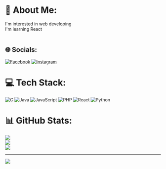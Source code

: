 # 💫 About Me:
I'm interested in web developing<br>I'm learning React<br><br>


## 🌐 Socials:
[![Facebook](https://img.shields.io/badge/Facebook-%231877F2.svg?logo=Facebook&logoColor=white)](https://facebook.com/https://www.facebook.com/aappkk.pk) [![Instagram](https://img.shields.io/badge/Instagram-%23E4405F.svg?logo=Instagram&logoColor=white)](https://instagram.com/https://www.instagram.com/abhimanyups_8) 

# 💻 Tech Stack:
![C](https://img.shields.io/badge/c-%2300599C.svg?style=for-the-badge&logo=c&logoColor=white) ![Java](https://img.shields.io/badge/java-%23ED8B00.svg?style=for-the-badge&logo=openjdk&logoColor=white) ![JavaScript](https://img.shields.io/badge/javascript-%23323330.svg?style=for-the-badge&logo=javascript&logoColor=%23F7DF1E) ![PHP](https://img.shields.io/badge/php-%23777BB4.svg?style=for-the-badge&logo=php&logoColor=white) ![React](https://img.shields.io/badge/react-%2320232a.svg?style=for-the-badge&logo=react&logoColor=%2361DAFB) ![Python](https://img.shields.io/badge/python-3670A0?style=for-the-badge&logo=python&logoColor=ffdd54)
# 📊 GitHub Stats:
![](https://github-readme-stats.vercel.app/api?username=idocoding8&theme=dark&hide_border=false&include_all_commits=false&count_private=false)<br/>
![](https://github-readme-streak-stats.herokuapp.com/?user=idocoding8&theme=dark&hide_border=false)<br/>
![](https://github-readme-stats.vercel.app/api/top-langs/?username=idocoding8&theme=dark&hide_border=false&include_all_commits=false&count_private=false&layout=compact)

---
[![](https://visitcount.itsvg.in/api?id=idocoding8&icon=0&color=0)](https://visitcount.itsvg.in)

<!-- Proudly created with GPRM ( https://gprm.itsvg.in ) -->
